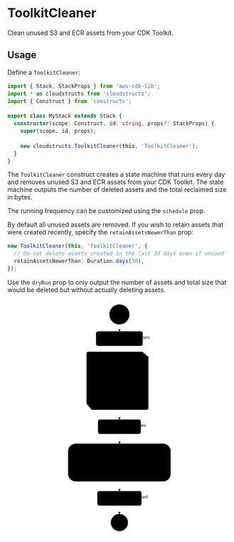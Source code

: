 # ToolkitCleaner

Clean unused S3 and ECR assets from your CDK Toolkit.

## Usage

Define a `ToolkitCleaner`:

```ts
import { Stack, StackProps } from 'aws-cdk-lib';
import * as cloudstructs from 'cloudstructs';
import { Construct } from 'constructs';

export class MyStack extends Stack {
  constructor(scope: Construct, id: string, props?: StackProps) {
    super(scope, id, props);

    new cloudstructs.ToolkitCleaner(this, 'ToolkitCleaner');
  }
}
```

The `ToolkitCleaner` construct creates a state machine that runs every day
and removes unused S3 and ECR assets from your CDK Toolkit. The state machine
outputs the number of deleted assets and the total reclaimed size in bytes.

The running frequency can be customized using the `schedule` prop.

By default all unused assets are removed. If you wish to retain assets that
were created recently, specify the `retainAssetsNewerThan` prop:

```ts
new ToolkitCleaner(this, 'ToolkitCleaner', {
  // Do not delete assets created in the last 30 days even if unused
  retainAssetsNewerThan: Duration.days(30),
});
```

Use the `dryRun` prop to only output the number of assets and total size that
would be deleted but without actually deleting assets.

<p align="center">
  <img src="toolkit-cleaner.svg" width="50%">
</p>
